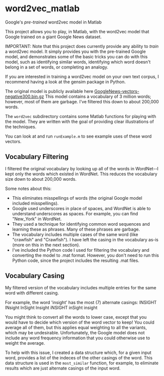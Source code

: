 # word2vec_matlab
Google's *pre-trained* word2vec model in Matlab

This project allows you to play, in Matlab, with the word2vec model that Google trained on a giant Google News dataset. 

IMPORTANT: Note that this project does currently provide any ability to *train* a word2vec model. It simply provides you with the pre-trained Google model, and demonstrates some of the basic tricks you can do with this model, such as identifying similar words, identifying which word doesn't belong in a set of words, or completing an analogy. 

If you are interested in training a word2vec model on your own text corpus, I recommend having a look at the gensim package in Python.

The original model is publicly available here [GoogleNews-vectors-negative300.bin.gz](https://drive.google.com/file/d/0B7XkCwpI5KDYNlNUTTlSS21pQmM/edit?usp=sharing) This model contains a vocabulary of 3 million words; however, most of them are garbage. I've filtered this down to about 200,000 words.

The `word2vec` subdirectory contains some Matlab functions for playing with the model. They are written with the goal of providing clear illustrations of the techniques. 

You can look at and run `runExample.m` to see example uses of these word vectors.

## Vocabulary Filtering
I filtered the original vocabulary by looking up all of the words in WordNet--I kept only the words which existed in WordNet. This reduces the vocabulary size down to about 200,000 words.

Some notes about this:
* This eliminates misspellings of words (the original Google model included misspellings).
* Google used underscores in place of spaces, and WordNet is able to understand underscores as spaces. For example, you can find "New_York" in WordNet.
* They used a technique for identifying common word sequences and learning these as phrases. Many of these phrases are garbage.
* The vocabulary includes multiple cases of the same word (like "crawfish" and "Crawfish"). I have left the casing in the vocabulary as-is (more on this in the next section).
* I've included the Python code I used for filtering the vocabulary and converting the model to .mat format. However, you don't need to run this Python code, since the project includes the resulting .mat files.
  
## Vocabulary Casing
My filtered version of the vocabulary includes multiple entries for the same word with different casing.

For example, the word 'insight' has the most (7) alternate casings:
   INSIGHT
   INsight
   InSight
   Insight
   iNSIGHT
   inSight
   insight

You might think to convert all the words to lower case, except that you would have to decide which version of the word vector to keep! You could average all of them, but this applies equal weighting to all the variants, which may be undesirable. Unfortunately, the Google model does not include any word frequency information that you could otherwise use to weight the average.

To help with this issue, I created a data structure which, for a given input word, provides a list of the indeces of the other casings of the word. This data structure is used in the `most_similar` function, for example, to eliminate results which are just alternate casings of the input word. 






